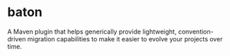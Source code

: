 # baton
A Maven plugin that helps generically provide lightweight, convention-driven migration capabilities to make it easier to evolve your projects over time.
